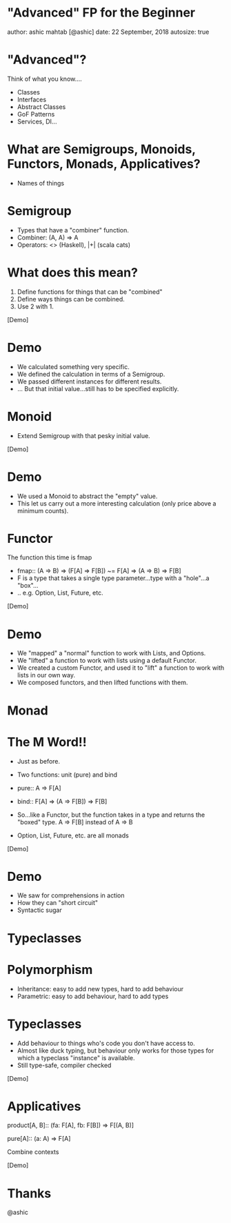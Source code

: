 "Advanced" FP for the Beginner
========================================================
author: ashic mahtab [@ashic]
date: 22 September, 2018
autosize: true

"Advanced"?
========================================================

Think of what you know....

- Classes
- Interfaces
- Abstract Classes
- GoF Patterns
- Services, DI...

What are Semigroups, Monoids, Functors, Monads, Applicatives?
========================================================

- Names of things

Semigroup
========================================================

- Types that have a "combiner" function.
- Combiner: (A, A) => A
- Operators: <> (Haskell), |+| (scala cats)

What does this mean?
========================================================

1. Define functions for things that can be "combined"
1. Define ways things can be combined.
1. Use 2 with 1.

[Demo]

Demo
========================================================
- We calculated something very specific.
- We defined the calculation in terms of a Semigroup.
- We passed different instances for different results.
- ... But that initial value...still has to be specified explicitly.

Monoid
========================================================
- Extend Semigroup with that pesky initial value.

[Demo]

Demo
========================================================
- We used a Monoid to abstract the "empty" value.
- This let us carry out a more interesting calculation (only price above a minimum counts).

Functor
========================================================
The function this time is fmap

- fmap:: (A => B) => (F[A] => F[B])
      ~= F[A] => (A => B) => F[B]
- F is a type that takes a single type parameter...type with a "hole"...a "box"...
- .. e.g. Option, List, Future, etc.

[Demo]

Demo
========================================================
- We "mapped" a "normal" function to work with Lists, and Options.
- We "lifted" a function to work with lists using a default Functor.
- We created a custom Functor, and used it to "lift" a function to work with lists in our own way.
- We composed functors, and then lifted functions with them.

Monad
========================================================

# The M Word!!

- Just as before.
- Two functions: unit (pure) and bind
- pure:: A => F[A]
- bind:: F[A] => (A => F[B]) => F[B]

- So...like a Functor, but the function takes in a type and returns the "boxed" type.
  A => F[B] instead of A => B
  
- Option, List, Future, etc. are all monads

[Demo]

Demo
========================================================
- We saw for comprehensions in action
- How they can "short circuit"
- Syntactic sugar

Typeclasses
========================================================
# Polymorphism
- Inheritance: easy to add new types, hard to add behaviour
- Parametric: easy to add behaviour, hard to add types

Typeclasses
========================================================
- Add behaviour to things who's code you don't have access to.
- Almost like duck typing, but behaviour only works for those types for which a typeclass "instance" is available.
- Still type-safe, compiler checked


[Demo]


Applicatives
=======================================================

product[A, B]:: (fa: F[A], fb: F[B]) => F[(A, B)]

pure[A]:: (a: A) => F[A]

Combine contexts

[Demo]



Thanks
=======================================================

@ashic
